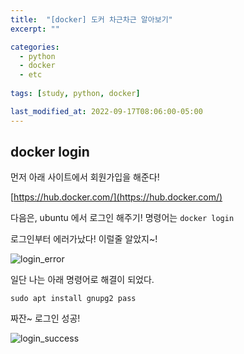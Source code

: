 ```yaml
---
title:  "[docker] 도커 차근차근 알아보기"
excerpt: ""

categories:
  - python
  - docker
  - etc
  
tags: [study, python, docker]

last_modified_at: 2022-09-17T08:06:00-05:00
---
```





## docker login

먼저 아래 사이트에서 회원가입을 해준다!

[https://hub.docker.com/](https://hub.docker.com/)

다음은, ubuntu 에서 로그인 해주기! 명령어는 `docker login`

로그인부터 에러가났다! 이럴줄 알았지~!

![login_error](https://user-images.githubusercontent.com/53431568/190860428-902a264c-c112-4e65-8e99-fbe8c9db155a.png)

일단 나는 아래 명령어로 해결이 되었다.

~~~
sudo apt install gnupg2 pass
~~~

짜잔~ 로그인 성공!

![login_success](https://user-images.githubusercontent.com/53431568/190860436-f0eed2af-d161-4c9f-9e74-1757c412085e.png)
